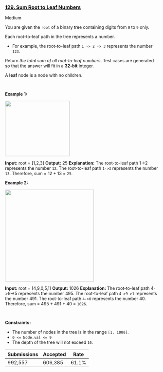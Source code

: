 ### [129. Sum Root to Leaf Numbers](https://leetcode.com/problems/sum-root-to-leaf-numbers/)

Medium

You are given the `` root `` of a binary tree containing digits from `` 0 `` to `` 9 `` only.

Each root-to-leaf path in the tree represents a number.

*   For example, the root-to-leaf path `` 1 -> 2 -> 3 `` represents the number `` 123 ``.

Return _the total sum of all root-to-leaf numbers_. Test cases are generated so that the answer will fit in a __32-bit__ integer.

A __leaf__ node is a node with no children.

 

<strong class="example">Example 1:</strong>

<img alt="" src="https://assets.leetcode.com/uploads/2021/02/19/num1tree.jpg" style="width: 212px; height: 182px;"/>

<strong>Input:</strong> root = [1,2,3]
    <strong>Output:</strong> 25
    <strong>Explanation:</strong>
    The root-to-leaf path 1->2 represents the number <code>12</code>.
    The root-to-leaf path <code>1->3</code> represents the number <code>13</code>.
    Therefore, sum = 12 + 13 = <code>25</code>.

<strong class="example">Example 2:</strong>

<img alt="" src="https://assets.leetcode.com/uploads/2021/02/19/num2tree.jpg" style="width: 292px; height: 302px;"/>

<strong>Input:</strong> root = [4,9,0,5,1]
    <strong>Output:</strong> 1026
    <strong>Explanation:</strong>
    The root-to-leaf path 4->9->5 represents the number 495.
    The root-to-leaf path <code>4->9->1</code> represents the number 491.
    The root-to-leaf path <code>4->0</code> represents the number 40.
    Therefore, sum = 495 + 491 + 40 = <code>1026</code>.

 

__Constraints:__

*   The number of nodes in the tree is in the range `` [1, 1000] ``.
*   `` 0 <= Node.val <= 9 ``
*   The depth of the tree will not exceed `` 10 ``.

| Submissions    | Accepted     | Rate   |
| -------------- | ------------ | ------ |
| 992,557 | 606,385 | 61.1% |